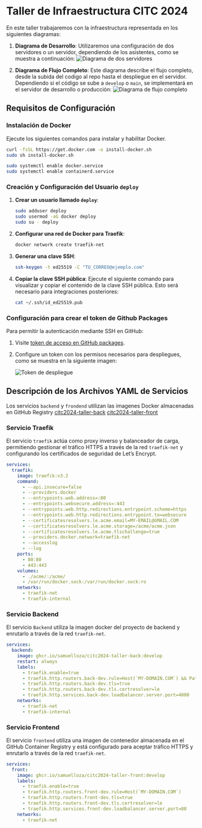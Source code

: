 
# Taller de Infraestructura CITC 2024

En este taller trabajaremos con la infraestructura representada en los siguientes diagramas:

1. **Diagrama de Desarrollo**: Utilizaremos una configuración de dos servidores o un servidor, dependiendo de los asistentes, como se muestra a continuación:
   ![Diagrama de dos servidores](assets/img/infra-2-servers.png)

2. **Diagrama de Flujo Completo**: Este diagrama describe el flujo completo, desde la subida del codigo al repo hasta el despliegue en el servidor. Dependiendo si el código se sube a `develop` o `main`, se implementará en el servidor de desarrollo o producción:
   ![Diagrama de flujo completo](./assets/img/all-flow.png)

## Requisitos de Configuración

### Instalación de Docker
Ejecute los siguientes comandos para instalar y habilitar Docker.

```bash
curl -fsSL https://get.docker.com -o install-docker.sh
sudo sh install-docker.sh

sudo systemctl enable docker.service
sudo systemctl enable containerd.service
```

### Creación y Configuración del Usuario `deploy`
1. **Crear un usuario llamado `deploy`**:
   ```bash
   sudo adduser deploy
   sudo usermod -aG docker deploy
   sudo su - deploy
   ```

2. **Configurar una red de Docker para Traefik**:
   ```bash
   docker network create traefik-net
   ```

3. **Generar una clave SSH**:
   ```bash
   ssh-keygen -t ed25519 -C "TU_CORREO@ejemplo.com"
   ```

4. **Copiar la clave SSH pública**:
   Ejecute el siguiente comando para visualizar y copiar el contenido de la clave SSH pública. Esto será necesario para integraciones posteriores:
   ```bash
   cat ~/.ssh/id_ed25519.pub
   ```

### Configuración para crear el token de Github Packages
Para permitir la autenticación mediante SSH en GitHub:

1. Visite [token de acceso en GitHub packages](https://github.com/settings/tokens/new).
2. Configure un token con los permisos necesarios para despliegues, como se muestra en la siguiente imagen:

   ![Token de despliegue](./assets/img/deploy-packages-token.png)

## Descripción de los Archivos YAML de Servicios

Los servicios `backend` y `frondend` utilizan las imagenes Docker almacenadas en GitHub Registry
   [citc2024-taller-back](https://github.com/samuelloza/citc2024-taller-back)
   [citc2024-taller-front](https://github.com/samuelloza/citc2024-taller-front)

### Servicio Traefik

El servicio `traefik` actúa como proxy inverso y balanceador de carga, permitiendo gestionar el tráfico HTTPS a través de la red `traefik-net` y configurando los certificados de seguridad de Let’s Encrypt.

```yaml
services:
  traefik:
    image: traefik:v3.2
    command:
      - --api.insecure=false
      - --providers.docker
      - --entrypoints.web.address=:80
      - --entrypoints.websecure.address=:443
      - --entrypoints.web.http.redirections.entrypoint.scheme=https
      - --entrypoints.web.http.redirections.entrypoint.to=websecure
      - --certificatesresolvers.le.acme.email=MY-EMAIL@GMAIL.COM
      - --certificatesresolvers.le.acme.storage=/acme/acme.json
      - --certificatesresolvers.le.acme.tlschallenge=true
      - --providers.docker.network=traefik-net
      - --accesslog
      - --log
    ports:
      - 80:80
      - 443:443
    volumes:
      - ./acme/:/acme/
      - /var/run/docker.sock:/var/run/docker.sock:ro
    networks:
      - traefik-net
      - traefik-internal
```

### Servicio Backend
El servicio `Backend` utiliza la imagen docker del proyecto de backend y enrutarlo a través de la red `traefik-net`.
```yaml
services:
  backend:
    image: ghcr.io/samuelloza/citc2024-taller-back:develop
    restart: always
    labels:
      - traefik.enable=true
      - traefik.http.routers.back-dev.rule=Host(`MY-DOMAIN.COM`) && PathPrefix(`/api/v1`)
      - traefik.http.routers.back-dev.tls=true
      - traefik.http.routers.back-dev.tls.certresolver=le
      - traefik.http.services.back-dev.loadbalancer.server.port=4000
    networks:
      - traefik-net
      - traefik-internal
```

### Servicio Frontend

El servicio `frontend` utiliza una imagen de contenedor almacenada en el GitHub Container Registry y está configurado para aceptar tráfico HTTPS y enrutarlo a través de la red `traefik-net`.

```yaml
services:
  front:
    image: ghcr.io/samuelloza/citc2024-taller-front:develop
    labels:
      - traefik.enable=true
      - traefik.http.routers.front-dev.rule=Host(`MY-DOMAIN.COM`)
      - traefik.http.routers.front-dev.tls=true
      - traefik.http.routers.front-dev.tls.certresolver=le
      - traefik.http.services.front-dev.loadbalancer.server.port=80
    networks:
      - traefik-net
```
